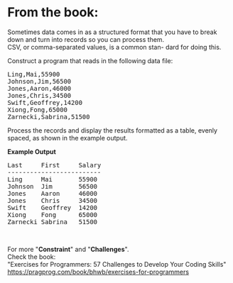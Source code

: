 # From the book:  
Sometimes data comes in as a structured format that you have to break down and turn into records so you can process them.  
CSV, or comma-separated values, is a common stan- dard for doing this.

Construct a program that reads in the following data file:

<pre>
Ling,Mai,55900Johnson,Jim,56500Jones,Aaron,46000Jones,Chris,34500Swift,Geoffrey,14200Xiong,Fong,65000Zarnecki,Sabrina,51500
</pre>

Process the records and display the results formatted as a table, evenly spaced, as shown in the example output.

**Example Output**  

<pre>
Last     First     Salary-------------------------Ling     Mai       55900Johnson  Jim       56500Jones    Aaron     46000Jones    Chris     34500Swift    Geoffrey  14200Xiong    Fong      65000Zarnecki Sabrina   51500
</pre>

<br />  
    
For more "**Constraint**" and "**Challenges**".  
Check the book:  
"Exercises for Programmers: 57 Challenges to Develop Your Coding Skills"  
https://pragprog.com/book/bhwb/exercises-for-programmers
